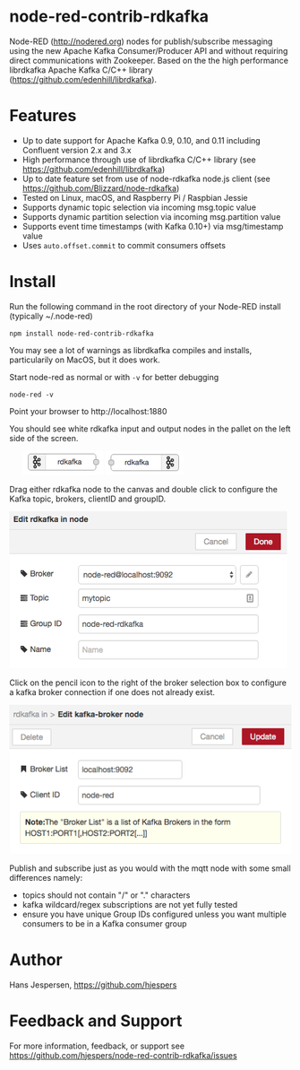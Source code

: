 node-red-contrib-rdkafka
========================

Node-RED (http://nodered.org) nodes for publish/subscribe messaging using the new Apache Kafka Consumer/Producer API and without requiring direct communications with Zookeeper. Based on the the high performance librdkafka Apache Kafka C/C++ library (https://github.com/edenhill/librdkafka).


# Features

* Up to date support for Apache Kafka 0.9, 0.10, and 0.11 including Confluent version 2.x and 3.x
* High performance through use of librdkafka C/C++ library (see https://github.com/edenhill/librdkafka) 
* Up to date feature set from use of node-rdkafka node.js client (see https://github.com/Blizzard/node-rdkafka)
* Tested on Linux, macOS, and Raspberry Pi / Raspbian Jessie
* Supports dynamic topic selection via incoming msg.topic value
* Supports dynamic partition selection via incoming msg.partition value
* Supports event time timestamps (with Kafka 0.10+) via msg/timestamp value
* Uses `auto.offset.commit` to commit consumers offsets 

# Install

Run the following command in the root directory of your Node-RED install (typically ~/.node-red)

    npm install node-red-contrib-rdkafka

You may see a lot of warnings as librdkafka compiles and installs, particularily on MacOS, but it does work.

Start node-red as normal or with `-v` for better debugging

	node-red -v

Point your browser to http://localhost:1880

You should see white rdkafka input and output nodes in the pallet on the left side of the screen.
<ul>
    <img src="./images/rdkafka-in.png">
    <img src="./images/rdkafka-out.png">
</ul>

Drag either rdkafka node to the canvas and double click to configure the Kafka topic, brokers, clientID and groupID.

<img src="./images/rdkafka-in-config.png">

Click on the pencil icon to the right of the broker selection box to configure a kafka broker connection if one does not already exist.

<img src="./images/rdkafka-broker-config.png">

Publish and subscribe just as you would with the mqtt node with some small differences namely:
<ul>
	<li>topics should not contain "/" or "." characters
	<li>kafka wildcard/regex subscriptions are not yet fully tested
	<li>ensure you have unique Group IDs configured unless you want multiple consumers to be in a Kafka consumer group
</ul>

# Author

Hans Jespersen, https://github.com/hjespers

# Feedback and Support

For more information, feedback, or support see https://github.com/hjespers/node-red-contrib-rdkafka/issues
